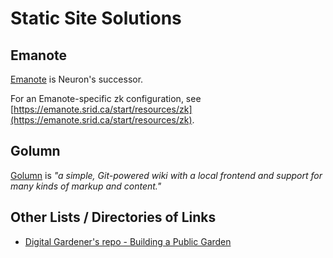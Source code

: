 # Static Site Solutions

## Emanote

[Emanote](https://github.com/srid/emanote) is Neuron's successor.

For an Emanote-specific zk configuration, see
[https://emanote.srid.ca/start/resources/zk](https://emanote.srid.ca/start/resources/zk).

## Golumn

[Golumn](https://github.com/gollum/gollum) is _"a simple, Git-powered wiki with
a local frontend and support for many kinds of markup and content."_

## Other Lists / Directories of Links

- [Digital Gardener's repo - Building a Public Garden](https://github.com/MaggieAppleton/digital-gardeners?tab=readme-ov-file#building-a-public-garden)
